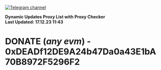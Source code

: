 [![Telegram channel](https://img.shields.io/endpoint?url=https://runkit.io/damiankrawczyk/telegram-badge/branches/master?url=https://t.me/n4z4v0d)](https://t.me/n4z4v0d) 

**Dynamic Updates Proxy List with Proxy Checker**  
**Last Updated: 17.12.23 11:43**

# DONATE (_any evm_) - 0xDEADf12DE9A24b47Da0a43E1bA70B8972F5296F2

